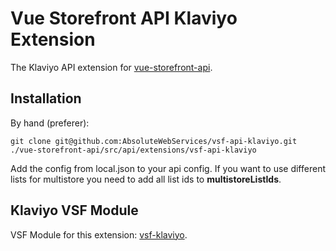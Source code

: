 # Vue Storefront API Klaviyo Extension

The Klaviyo API extension for [vue-storefront-api](https://github.com/DivanteLtd/vue-storefront-api).

## Installation

By hand (preferer):

```shell
git clone git@github.com:AbsoluteWebServices/vsf-api-klaviyo.git ./vue-storefront-api/src/api/extensions/vsf-api-klaviyo
```

Add the config from local.json to your api config. If you want to use different lists for multistore you need to add all list ids to **multistoreListIds**.


## Klaviyo VSF Module

VSF Module for this extension: [vsf-klaviyo](https://github.com/AbsoluteWebServices/vsf-klaviyo).
